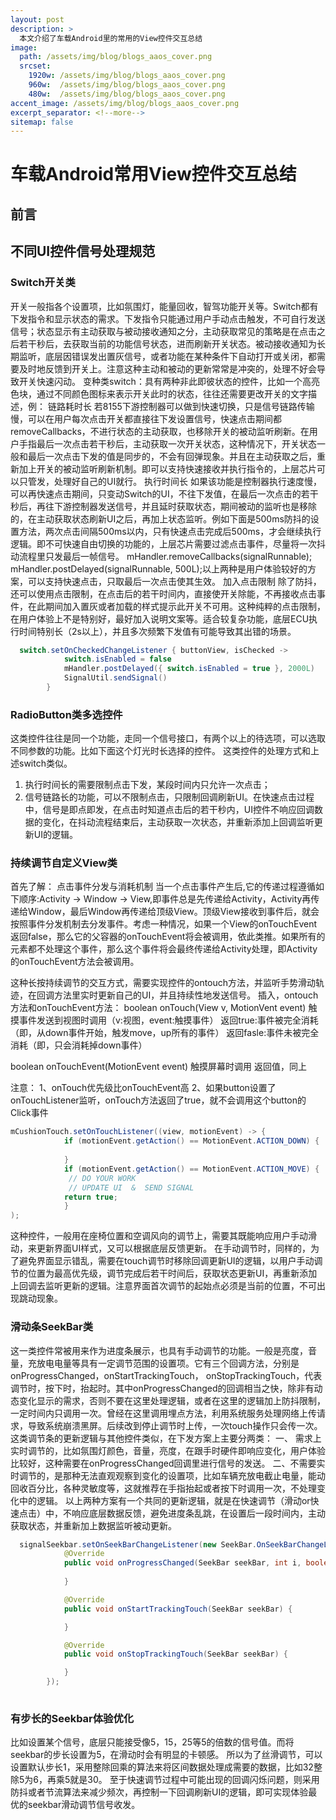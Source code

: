 ```yaml
---
layout: post
description: > 
  本文介绍了车载Android里的常用的View控件交互总结
image: 
  path: /assets/img/blog/blogs_aaos_cover.png
  srcset: 
    1920w: /assets/img/blog/blogs_aaos_cover.png
    960w:  /assets/img/blog/blogs_aaos_cover.png
    480w:  /assets/img/blog/blogs_aaos_cover.png
accent_image: /assets/img/blog/blogs_aaos_cover.png
excerpt_separator: <!--more-->
sitemap: false
---
```

# 车载Android常用View控件交互总结
## 前言


## 不同UI控件信号处理规范
### Switch开关类
开关一般指各个设置项，比如氛围灯，能量回收，智驾功能开关等。Switch都有下发指令和显示状态的需求。下发指令只能通过用户手动点击触发，不可自行发送信号；状态显示有主动获取与被动接收通知之分，主动获取常见的策略是在点击之后若干秒后，去获取当前的功能信号状态，进而刷新开关状态。被动接收通知为长期监听，底层因错误发出置灰信号，或者功能在某种条件下自动打开或关闭，都需要及时地反馈到开关上。注意这种主动和被动的更新常常是冲突的，处理不好会导致开关快速闪动。
变种类switch：具有两种非此即彼状态的控件，比如一个高亮色块，通过不同颜色图标来表示开关此时的状态，往往还需要更改开关的文字描述，例：
链路耗时长
若8155下游控制器可以做到快速切换，只是信号链路传输慢，可以在用户每次点击开关都直接往下发设置信号，快速点击期间都removeCallbacks，不进行状态的主动获取，也移除开关的被动监听刷新。在用户手指最后一次点击若干秒后，主动获取一次开关状态，这种情况下，开关状态一般和最后一次点击下发的值是同步的，不会有回弹现象。并且在主动获取之后，重新加上开关的被动监听刷新机制。即可以支持快速接收并执行指令的，上层芯片可以只管发，处理好自己的UI就行。
执行时间长
如果该功能是控制器执行速度慢，可以再快速点击期间，只变动Switch的UI，不往下发值，在最后一次点击的若干秒后，再往下游控制器发送信号，并且延时获取状态，期间被动的监听也是移除的，在主动获取状态刷新UI之后，再加上状态监听。例如下面是500ms防抖的设置方法，两次点击间隔500ms以内，只有快速点击完成后500ms，才会继续执行逻辑。即不可快速自由切换的功能的，上层芯片需要过滤点击事件，尽量将一次抖动流程里只发最后一帧信号。
mHandler.removeCallbacks(signalRunnable);
mHandler.postDelayed(signalRunnable, 500L);以上两种是用户体验较好的方案，可以支持快速点击，只取最后一次点击使其生效。
加入点击限制
除了防抖，还可以使用点击限制，在点击后的若干时间内，直接使开关除能，不再接收点击事件，在此期间加入置灰或者加载的样式提示此开关不可用。这种纯粹的点击限制，在用户体验上不是特别好，最好加入说明文案等。适合较复杂功能，底层ECU执行时间特别长（2s以上），并且多次频繁下发值有可能导致其出错的场景。

```java
  switch.setOnCheckedChangeListener { buttonView, isChecked ->
            switch.isEnabled = false
            mHandler.postDelayed({ switch.isEnabled = true }, 2000L)
            SignalUtil.sendSignal()
        }
```

### RadioButton类多选控件
这类控件往往是同一个功能，走同一个信号接口，有两个以上的待选项，可以选取不同参数的功能。比如下面这个灯光时长选择的控件。
这类控件的处理方式和上述switch类似。
1. 执行时间长的需要限制点击下发，某段时间内只允许一次点击；
2. 信号链路长的功能，可以不限制点击，只限制回调刷新UI。在快速点击过程中，信号是即点即发，在点击时知道点击后的若干秒内，UI控件不响应回调数据的变化，在抖动流程结束后，主动获取一次状态，并重新添加上回调监听更新UI的逻辑。
### 持续调节自定义View类
首先了解：
点击事件分发与消耗机制
当一个点击事件产生后,它的传递过程遵循如下顺序:Activity -> Window -> View,即事件总是先传递给Activity，Activity再传递给Window，最后Window再传递给顶级View。顶级View接收到事件后，就会按照事件分发机制去分发事件。考虑一种情况，如果一个View的onTouchEvent返回false，那么它的父容器的onTouchEvent将会被调用，依此类推。如果所有的元素都不处理这个事件，那么这个事件将会最终传递给Activity处理，即Activity的onTouchEvent方法会被调用。

这种长按持续调节的交互方式，需要实现控件的ontouch方法，并监听手势滑动轨迹，在回调方法里实时更新自己的UI，并且持续性地发送信号。
插入，ontouch方法和onTouchEvent方法：
boolean onTouch(View v, MotionVent event)
触摸事件发送到视图时调用（v:视图，event:触摸事件）
返回true:事件被完全消耗（即，从down事件开始，触发move，up所有的事件）
返回fasle:事件未被完全消耗（即，只会消耗掉down事件）

boolean onTouchEvent(MotionEvent event)
触摸屏幕时调用
返回值，同上

注意：
1、onTouch优先级比onTouchEvent高
2、如果button设置了onTouchListener监听，onTouch方法返回了true，就不会调用这个button的Click事件 

```java
mCushionTouch.setOnTouchListener((view, motionEvent) -> {
            if (motionEvent.getAction() == MotionEvent.ACTION_DOWN) {
            
            }
            if (motionEvent.getAction() == MotionEvent.ACTION_MOVE) {
             // DO YOUR WORK
             // UPDATE UI  &  SEND SIGNAL
            return true;
            }
);
```

这种控件，一般用在座椅位置和空调风向的调节上，需要其既能响应用户手动滑动，来更新界面UI样式，又可以根据底层反馈更新。
在手动调节时，同样的，为了避免界面显示错乱，需要在touch调节时移除回调更新UI的逻辑，以用户手动调节的位置为最高优先级，调节完成后若干时间后，获取状态更新UI，再重新添加上回调去监听更新的逻辑。注意界面首次调节的起始点必须是当前的位置，不可出现跳动现象。
### 滑动条SeekBar类
这一类控件常被用来作为进度条展示，也具有手动调节的功能。一般是亮度，音量，充放电电量等具有一定调节范围的设置项。它有三个回调方法，分别是onProgressChanged，onStartTrackingTouch，  onStopTrackingTouch，代表调节时，按下时，抬起时。其中onProgressChanged的回调相当之快，除非有动态变化显示的需求，否则不要在这里处理逻辑，或者在这里的逻辑加上防抖限制，一定时间内只调用一次。曾经在这里调用埋点方法，利用系统服务处理网络上传请求，导致系统崩溃黑屏。后续改到停止调节时上传，一次touch操作只会传一次。
这类调节条的更新逻辑与其他控件类似，在下发方案上主要分两类：
一、 需求上实时调节的，比如氛围灯颜色，音量，亮度，在跟手时硬件即响应变化，用户体验比较好，这种需要在onProgressChanged回调里进行信号的发送。
二、不需要实时调节的，是那种无法直观观察到变化的设置项，比如车辆充放电截止电量，能动回收百分比，各种灵敏度等，这就推荐在手指抬起或者按下时调用一次，不处理变化中的逻辑。
以上两种方案有一个共同的更新逻辑，就是在快速调节（滑动or快速点击）中，不响应底层数据反馈，避免进度条乱跳，在设置后一段时间内，主动获取状态，并重新加上数据监听被动更新。

```java
  signalSeekbar.setOnSeekBarChangeListener(new SeekBar.OnSeekBarChangeListener() {
            @Override
            public void onProgressChanged(SeekBar seekBar, int i, boolean b) {
                
            }

            @Override
            public void onStartTrackingTouch(SeekBar seekBar) {

            }

            @Override
            public void onStopTrackingTouch(SeekBar seekBar) {

            }
        });
        
```

### 有步长的Seekbar体验优化
比如设置某个信号，底层只能接受像5，15，25等5的倍数的信号值。而将seekbar的步长设置为5，在滑动时会有明显的卡顿感。
所以为了丝滑调节，可以设置默认步长1，采用整除回乘的算法来将区间数据处理成需要的数据，比如32整除5为6，再乘5就是30。
至于快速调节过程中可能出现的回调闪烁问题，则采用防抖或者节流算法来减少频次，再控制一下回调刷新UI的逻辑，即可实现体验最优的seekbar滑动调节信号收发。


